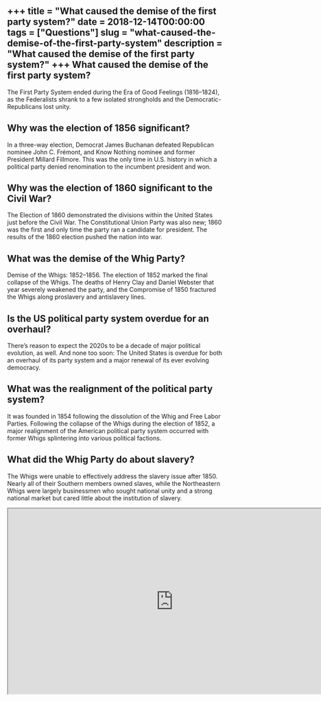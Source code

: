 +++
title = "What caused the demise of the first party system?"
date = 2018-12-14T00:00:00
tags = ["Questions"]
slug = "what-caused-the-demise-of-the-first-party-system"
description = "What caused the demise of the first party system?"
+++
What caused the demise of the first party system?
-------------------------------------------------

The First Party System ended during the Era of Good Feelings (1816–1824), as the Federalists shrank to a few isolated strongholds and the Democratic-Republicans lost unity.

Why was the election of 1856 significant?
-----------------------------------------

In a three-way election, Democrat James Buchanan defeated Republican nominee John C. Frémont, and Know Nothing nominee and former President Millard Fillmore. This was the only time in U.S. history in which a political party denied renomination to the incumbent president and won.

Why was the election of 1860 significant to the Civil War?
----------------------------------------------------------

The Election of 1860 demonstrated the divisions within the United States just before the Civil War. The Constitutional Union Party was also new; 1860 was the first and only time the party ran a candidate for president. The results of the 1860 election pushed the nation into war.

What was the demise of the Whig Party?
--------------------------------------

Demise of the Whigs: 1852–1856. The election of 1852 marked the final collapse of the Whigs. The deaths of Henry Clay and Daniel Webster that year severely weakened the party, and the Compromise of 1850 fractured the Whigs along proslavery and antislavery lines.

Is the US political party system overdue for an overhaul?
---------------------------------------------------------

There’s reason to expect the 2020s to be a decade of major political evolution, as well. And none too soon: The United States is overdue for both an overhaul of its party system and a major renewal of its ever evolving democracy.

What was the realignment of the political party system?
-------------------------------------------------------

It was founded in 1854 following the dissolution of the Whig and Free Labor Parties. Following the collapse of the Whigs during the election of 1852, a major realignment of the American political party system occurred with former Whigs splintering into various political factions.

What did the Whig Party do about slavery?
-----------------------------------------

The Whigs were unable to effectively address the slavery issue after 1850. Nearly all of their Southern members owned slaves, while the Northeastern Whigs were largely businessmen who sought national unity and a strong national market but cared little about the institution of slavery.

<iframe allow="accelerometer; autoplay; clipboard-write; encrypted-media; gyroscope; picture-in-picture" allowfullscreen="" class="__youtube_prefs__  epyt-is-override  no-lazyload" data-no-lazy="1" data-origheight="433" data-origwidth="770" data-skipgform_ajax_framebjll="" height="433" id="_ytid_69110" loading="lazy" src="https://www.youtube.com/embed/s8VOM8ET1WU?enablejsapi=1&autoplay=0&cc_load_policy=0&cc_lang_pref=&iv_load_policy=1&loop=0&modestbranding=0&rel=1&fs=1&playsinline=0&autohide=2&theme=dark&color=red&controls=1&" title="YouTube player" width="770"></iframe>